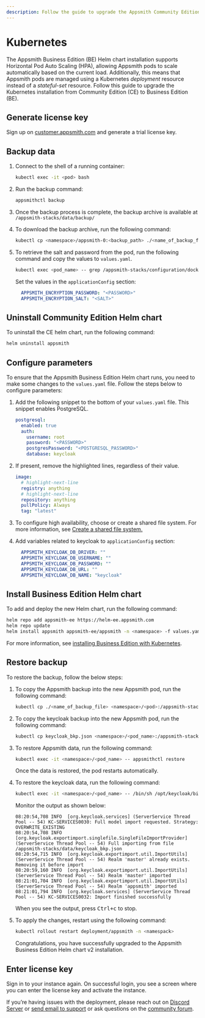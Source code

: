 ```yaml
---
description: Follow the guide to upgrade the Appsmith Community Edition installation on Kubernetes to Business Edition.
---
```


# Kubernetes

The Appsmith Business Edition (BE) Helm chart installation supports Horizontal Pod Auto Scaling (HPA), allowing Appsmith pods to scale automatically based on the current load. Additionally, this means that Appsmith pods are managed using a Kubernetes _deployment_ resource instead of a _stateful-set_ resource. Follow this guide to upgrade the Kubernetes installation from Community Edition (CE) to Business Edition (BE).

## Generate license key

Sign up on [customer.appsmith.com](https://customer.appsmith.com/) and generate a trial license key.


## Backup data

1. Connect to the shell of a running container:

   ```bash
   kubectl exec -it <pod> bash
   ```

2. Run the backup command:

   ```bash
   appsmithctl backup
   ```

3. Once the backup process is complete, the backup archive is available at `/appsmith-stacks/data/backup/`

4. To download the backup archive, run the following command:

   ```bash
   kubectl cp <namespace>/appsmith-0:<backup_path> ./<name_of_backup_file>
   ```
   
5. To retrieve the salt and password from the pod, run the following command and copy the values to `values.yaml`.

   ```bash
   kubectl exec <pod_name> -- grep /appsmith-stacks/configuration/docker.env APPSMITH_ENCRYPTION_
   ```

   Set the values in the `applicationConfig` section:

   ```yaml
     APPSMITH_ENCRYPTION_PASSWORD: "<PASSWORD>"
     APPSMITH_ENCRYPTION_SALT: "<SALT>"
   ```

## Uninstall Community Edition Helm chart

To uninstall the CE helm chart, run the following command:

```bash
helm uninstall appsmith
```

## Configure parameters

To ensure that the Appsmith Business Edition Helm chart runs, you need to make some changes to the `values.yaml` file. Follow the steps below to configure parameters:

1. Add the following snippet to the bottom of your `values.yaml` file. This snippet enables PostgreSQL.

   ```yaml
   postgresql:
     enabled: true
     auth:
       username: root
       password: "<PASSWORD>"
       postgresPassword: "<POSTGRESQL_PASSWORD>"
       database: keycloak
   ```

2. If present, remove the highlighted lines, regardless of their value.

   ```yaml
   image:
     # highlight-next-line
     registry: anything
     # highlight-next-line
     repository: anything
     pullPolicy: Always
     tag: "latest"
   ```

3. To configure high availability, choose or create a shared file system. For more information, see [Create a shared file system.](/getting-started/setup/installation-guides/kubernetes#create-a-shared-file-system)

4. Add variables related to keycloak to `applicationConfig` section:

   ```yaml
     APPSMITH_KEYCLOAK_DB_DRIVER: ""
     APPSMITH_KEYCLOAK_DB_USERNAME: ""
     APPSMITH_KEYCLOAK_DB_PASSWORD: ""
     APPSMITH_KEYCLOAK_DB_URL: ""
     APPSMITH_KEYCLOAK_DB_NAME: "keycloak"
   ```

## Install Business Edition Helm chart 

To add and deploy the new Helm chart, run the following command:

   ```bash
   helm repo add appsmith-ee https://helm-ee.appsmith.com
   helm repo update
   helm install appsmith appsmith-ee/appsmith -n <namespace> -f values.yaml
   ```

For more information, see [installing Business Edition with Kubernetes](/getting-started/setup/installation-guides/kubernetes#install-appsmith).


## Restore backup

To restore the backup, follow the below steps:

1. To copy the Appsmith backup into the new Appsmith pod, run the following command:

   ```bash
   kubectl cp ./<name_of_backup_file> <namespace>/<pod>:/appsmith-stacks/data/backup/
   ```

2. To copy the keycloak backup into the new Appsmith pod, run the following command:

   ```bash
   kubectl cp keycloak_bkp.json <namespace>/<pod_name>:/appsmith-stacks/data/
   ```

3. To restore Appsmith data, run the following command:

   ```bash
   kubectl exec -it <namespace>/<pod_name> -- appsmithctl restore
   ```

   Once the data is restored, the pod restarts automatically.

4. To restore the keycloak data, run the following command:

   ```bash
   kubectl exec -it <namespace>/<pod_name> -- /bin/sh /opt/keycloak/bin/standalone.sh -b 0.0.0.0 -Djboss.socket.binding.port-offset=1 -Dkeycloak.migration.action=import -Dkeycloak.migration.provider=singleFile -Dkeycloak.migration.file=/appsmith-stacks/data/keycloak_bkp.json -Dkeycloak.migration.strategy=OVERWRITE_EXISTING
   ```

   Monitor the output as shown below:

   ```
   08:20:54,708 INFO  [org.keycloak.services] (ServerService Thread Pool -- 54) KC-SERVICES0030: Full model import requested. Strategy: OVERWRITE_EXISTING
   08:20:54,708 INFO  [org.keycloak.exportimport.singlefile.SingleFileImportProvider] (ServerService Thread Pool -- 54) Full importing from file /appsmith-stacks/data/keycloak_bkp.json
   08:20:54,715 INFO  [org.keycloak.exportimport.util.ImportUtils] (ServerService Thread Pool -- 54) Realm 'master' already exists. Removing it before import
   08:20:59,160 INFO  [org.keycloak.exportimport.util.ImportUtils] (ServerService Thread Pool -- 54) Realm 'master' imported
   08:21:01,704 INFO  [org.keycloak.exportimport.util.ImportUtils] (ServerService Thread Pool -- 54) Realm 'appsmith' imported
   08:21:01,794 INFO  [org.keycloak.services] (ServerService Thread Pool -- 54) KC-SERVICES0032: Import finished successfully
   ```

   When you see the output, press <kbd>Ctrl+c</kbd> to stop.

5. To apply the changes, restart using the following command:

   ```bash
   kubectl rollout restart deployment/appsmith -n <namespack>
   ```

   Congratulations, you have successfully upgraded to the Appsmith Business Edition Helm chart v2 installation.

## Enter license key

Sign in to your instance again. On successful login, you see a screen where you can enter the license key and activate the instance.   

If you’re having issues with the deployment, please reach out on [Discord Server](https://discord.com/invite/rBTTVJp) or [send email to support](mailto:support@appsmith.com) or ask questions on the [community forum](https://community.appsmith.com/).

